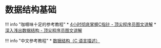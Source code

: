 # 数据结构基础
!!! info "咖喱味十足的参考教程"
	* [4小时彻底掌握C指针 - 顶尖程序员图文讲解](https://www.bilibili.com/video/BV1bo4y1Z7xf/?spm_id_from=333.999.0.0&vd_source=4bf1953b0a6ee0abff2d699f545186cb)
	* [深入浅出数据结构 - 顶尖程序员图文讲解](https://www.bilibili.com/video/BV1Fv4y1f7T1/?spm_id_from=333.999.0.0&vd_source=4bf1953b0a6ee0abff2d699f545186cb)


!!! info "中文参考教程"
	* [数据结构（C 语言描述）](https://www.bilibili.com/video/BV1tNpbekEht/?spm_id_from=333.999.0.0&vd_source=4bf1953b0a6ee0abff2d699f545186cb)

